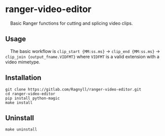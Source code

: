 # ranger-video-editor
&nbsp;&nbsp;&nbsp;&nbsp;Basic Ranger functions for cutting and splicing video clips.

## Usage
&nbsp;&nbsp;&nbsp;&nbsp;The basic workflow is `clip_start {MM:ss.ms}` ->  `clip_end {MM:ss.ms}` -> `clip_join {output_fname.VIDFMT}` where `VIDFMT` is a valid extension with a video mimetype.

## Installation
```
git clone https://gitlab.com/Ragnyll/ranger-video-editor.git
cd ranger-video-editor
pip install python-magic
make install
```

## Uninstall
```
make uninstall
```
